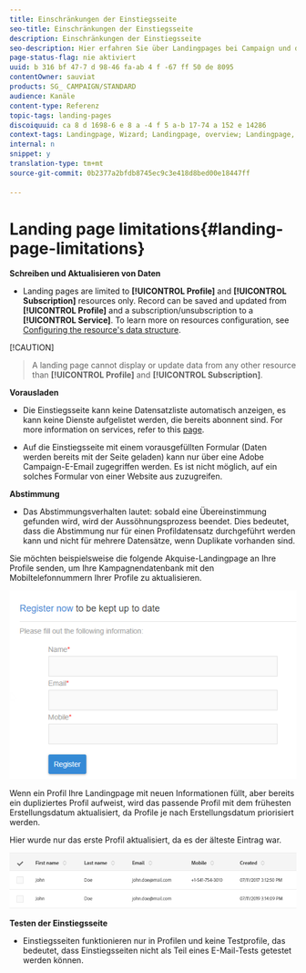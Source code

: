 ```yaml
---
title: Einschränkungen der Einstiegsseite
seo-title: Einschränkungen der Einstiegsseite
description: Einschränkungen der Einstiegsseite
seo-description: Hier erfahren Sie über Landingpages bei Campaign und deren Lebenszyklus.
page-status-flag: nie aktiviert
uuid: b 316 bf 47-7 d 98-46 fa-ab 4 f -67 ff 50 de 8095
contentOwner: sauviat
products: SG_ CAMPAIGN/STANDARD
audience: Kanäle
content-type: Referenz
topic-tags: landing-pages
discoiquuid: ca 8 d 1698-6 e 8 a -4 f 5 a-b 17-74 a 152 e 14286
context-tags: Landingpage, Wizard; Landingpage, overview; Landingpage, main
internal: n
snippet: y
translation-type: tm+mt
source-git-commit: 0b2377a2bfdb8745ec9c3e418d8bed00e18447ff

---
```



# Landing page limitations{#landing-page-limitations}

**Schreiben und Aktualisieren von Daten**

* Landing pages are limited to **[!UICONTROL Profile]** and **[!UICONTROL Subscription]** resources only. Record can be saved and updated from **[!UICONTROL Profile]** and a subscription/unsubscription to a **[!UICONTROL Service]**.
To learn more on resources configuration, see [Configuring the resource's data structure](../../developing/using/configuring-the-resource-s-data-structure.md).

[!CAUTION]
> A landing page cannot display or update data from any other resource than **[!UICONTROL Profile]** and **[!UICONTROL Subscription]**.

**Vorausladen**

* Die Einstiegsseite kann keine Datensatzliste automatisch anzeigen, es kann keine Dienste aufgelistet werden, die bereits abonnent sind. For more information on services, refer to this [page](../../audiences/using/creating-a-service.md).

* Auf die Einstiegsseite mit einem vorausgefüllten Formular (Daten werden bereits mit der Seite geladen) kann nur über eine Adobe Campaign-E-Email zugegriffen werden. Es ist nicht möglich, auf ein solches Formular von einer Website aus zuzugreifen.

**Abstimmung**

* Das Abstimmungsverhalten lautet: sobald eine Übereinstimmung gefunden wird, wird der Aussöhnungsprozess beendet. Dies bedeutet, dass die Abstimmung nur für einen Profildatensatz durchgeführt werden kann und nicht für mehrere Datensätze, wenn Duplikate vorhanden sind.

Sie möchten beispielsweise die folgende Akquise-Landingpage an Ihre Profile senden, um Ihre Kampagnendatenbank mit den Mobiltelefonnummern Ihrer Profile zu aktualisieren.

![](assets/landing_page_limitation_1.png)

Wenn ein Profil Ihre Landingpage mit neuen Informationen füllt, aber bereits ein dupliziertes Profil aufweist, wird das passende Profil mit dem frühesten Erstellungsdatum aktualisiert, da Profile je nach Erstellungsdatum priorisiert werden.

Hier wurde nur das erste Profil aktualisiert, da es der älteste Eintrag war.

![](assets/landing_page_limitation_2.png)

**Testen der Einstiegsseite**

* Einstiegsseiten funktionieren nur in Profilen und keine Testprofile, das bedeutet, dass Einstiegsseiten nicht als Teil eines E-Mail-Tests getestet werden können.
